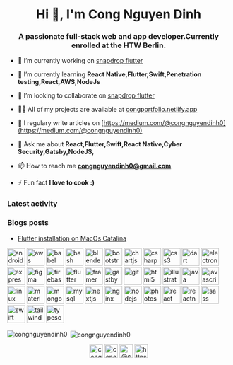 <h1 align="center">Hi 👋, I'm Cong Nguyen Dinh</h1>
<h3 align="center">A passionate full-stack web and app developer.Currently enrolled at the HTW Berlin.</h3>

- 🔭 I’m currently working on [snapdrop flutter](https://github.com/congnguyendinh0/snapdrop_flutter)

- 🌱 I’m currently learning **React Native,Flutter,Swift,Penetration testing,React,AWS,NodeJs**

- 👯 I’m looking to collaborate on [snapdrop flutter](https://github.com/congnguyendinh0/snapdrop_flutter)

- 👨‍💻 All of my projects are available at [congportfolio.netlify.app](congportfolio.netlify.app)

- 📝 I regulary write articles on [https://medium.com/@congnguyendinh0](https://medium.com/@congnguyendinh0)

- 💬 Ask me about **React,Flutter,Swift,React Native,Cyber Security,Gatsby,NodeJS,**

- 📫 How to reach me **congnguyendinh0@gmail.com**

- ⚡ Fun fact **I love to cook :)**

### Latest activity
  
  <!--START_SECTION:activity-->

### Blogs posts
<!-- BLOG-POST-LIST:START -->
- [Flutter installation on MacOs Catalina](https://medium.com/swlh/flutter-installation-on-macos-catalina-dfcbbbec09c9?source=rss-2cdd4fc874d7------2)
<!-- BLOG-POST-LIST:END -->

<p align="left"><img src="https://devicons.github.io/devicon/devicon.git/icons/android/android-original-wordmark.svg" alt="android" width="40" height="40"/> <img src="https://devicons.github.io/devicon/devicon.git/icons/amazonwebservices/amazonwebservices-original-wordmark.svg" alt="aws" width="40" height="40"/> <img src="https://www.vectorlogo.zone/logos/babeljs/babeljs-icon.svg" alt="babel" width="40" height="40"/> <img src="https://www.vectorlogo.zone/logos/gnu_bash/gnu_bash-icon.svg" alt="bash" width="40" height="40"/> <img src="https://download.blender.org/branding/community/blender_community_badge_white.svg" alt="blender" width="40" height="40"/> <img src="https://devicons.github.io/devicon/devicon.git/icons/bootstrap/bootstrap-plain.svg" alt="bootstrap" width="40" height="40"/> <img src="https://www.chartjs.org/media/logo-title.svg" alt="chartjs" width="40" height="40"/> <img src="https://devicons.github.io/devicon/devicon.git/icons/csharp/csharp-original.svg" alt="csharp" width="40" height="40"/> <img src="https://devicons.github.io/devicon/devicon.git/icons/css3/css3-original-wordmark.svg" alt="css3" width="40" height="40"/> <img src="https://www.vectorlogo.zone/logos/dartlang/dartlang-icon.svg" alt="dart" width="40" height="40"/> <img src="https://devicons.github.io/devicon/devicon.git/icons/electron/electron-original.svg" alt="electron" width="40" height="40"/> <img src="https://devicons.github.io/devicon/devicon.git/icons/express/express-original-wordmark.svg" alt="express" width="40" height="40"/> <img src="https://www.vectorlogo.zone/logos/figma/figma-icon.svg" alt="figma" width="40" height="40"/> <img src="https://www.vectorlogo.zone/logos/firebase/firebase-icon.svg" alt="firebase" width="40" height="40"/> <img src="https://www.vectorlogo.zone/logos/flutterio/flutterio-icon.svg" alt="flutter" width="40" height="40"/> <img src="https://www.vectorlogo.zone/logos/framer/framer-icon.svg" alt="framer" width="40" height="40"/> <img src="https://www.vectorlogo.zone/logos/gatsbyjs/gatsbyjs-icon.svg" alt="gastby" width="40" height="40"/> <img src="https://www.vectorlogo.zone/logos/git-scm/git-scm-icon.svg" alt="git" width="40" height="40"/> <img src="https://devicons.github.io/devicon/devicon.git/icons/html5/html5-original-wordmark.svg" alt="html5" width="40" height="40"/> <img src="https://www.vectorlogo.zone/logos/adobe_illustrator/adobe_illustrator-icon.svg" alt="illustrator" width="40" height="40"/> <img src="https://devicons.github.io/devicon/devicon.git/icons/java/java-original-wordmark.svg" alt="java" width="40" height="40"/> <img src="https://devicons.github.io/devicon/devicon.git/icons/javascript/javascript-original.svg" alt="javascript" width="40" height="40"/> <img src="https://devicons.github.io/devicon/devicon.git/icons/linux/linux-original.svg" alt="linux" width="40" height="40"/> <img src="https://raw.githubusercontent.com/prplx/svg-logos/5585531d45d294869c4eaab4d7cf2e9c167710a9/svg/materialize.svg" alt="materialize" width="40" height="40"/> <img src="https://devicons.github.io/devicon/devicon.git/icons/mongodb/mongodb-original-wordmark.svg" alt="mongodb" width="40" height="40"/> <img src="https://devicons.github.io/devicon/devicon.git/icons/mysql/mysql-original-wordmark.svg" alt="mysql" width="40" height="40"/> <img src="https://cdn.worldvectorlogo.com/logos/nextjs-3.svg" alt="nextjs" width="40" height="40"/> <img src="https://devicons.github.io/devicon/devicon.git/icons/nginx/nginx-original.svg" alt="nginx" width="40" height="40"/> <img src="https://devicons.github.io/devicon/devicon.git/icons/nodejs/nodejs-original-wordmark.svg" alt="nodejs" width="40" height="40"/> <img src="https://devicons.github.io/devicon/devicon.git/icons/photoshop/photoshop-plain.svg" alt="photoshop" width="40" height="40"/> <img src="https://devicons.github.io/devicon/devicon.git/icons/react/react-original-wordmark.svg" alt="react" width="40" height="40"/> <img src="https://reactnative.dev/img/header_logo.svg" alt="reactnative" width="40" height="40"/> <img src="https://devicons.github.io/devicon/devicon.git/icons/sass/sass-original.svg" alt="sass" width="40" height="40"/> <img src="https://devicons.github.io/devicon/devicon.git/icons/swift/swift-original-wordmark.svg" alt="swift" width="40" height="40"/> <img src="https://www.vectorlogo.zone/logos/tailwindcss/tailwindcss-icon.svg" alt="tailwind" width="40" height="40"/> <img src="https://devicons.github.io/devicon/devicon.git/icons/typescript/typescript-original.svg" alt="typescript" width="40" height="40"/></p><p><img align="left" src="https://github-readme-stats.vercel.app/api/top-langs/?username=congnguyendinh0&layout=compact&hide=html" alt="congnguyendinh0" /></p>

<p>&nbsp;<img align="center" src="https://github-readme-stats.vercel.app/api?username=congnguyendinh0&show_icons=true" alt="congnguyendinh0" /></p>

<p align="center">
<a href="https://dev.to/congnguyendinh0" target="blank"><img align="center" src="https://cdn.jsdelivr.net/npm/simple-icons@3.0.1/icons/dev-dot-to.svg" alt="congnguyendinh0" height="30" width="30" /></a>
<a href="https://linkedin.com/in/congnguyendinh0" target="blank"><img align="center" src="https://cdn.jsdelivr.net/npm/simple-icons@3.0.1/icons/linkedin.svg" alt="congnguyendinh0" height="30" width="30" /></a>
<a href="https://medium.com/@congnguyendinh0" target="blank"><img align="center" src="https://cdn.jsdelivr.net/npm/simple-icons@3.0.1/icons/medium.svg" alt="@congnguyendinh0" height="30" width="30" /></a>
<a href="https://www.youtube.com/c/https://www.youtube.com/watch?v=sfrbaadwatk" target="blank"><img align="center" src="https://cdn.jsdelivr.net/npm/simple-icons@3.0.1/icons/youtube.svg" alt="https://www.youtube.com/watch?v=sfrbaadwatk" height="30" width="30" /></a>
</p>